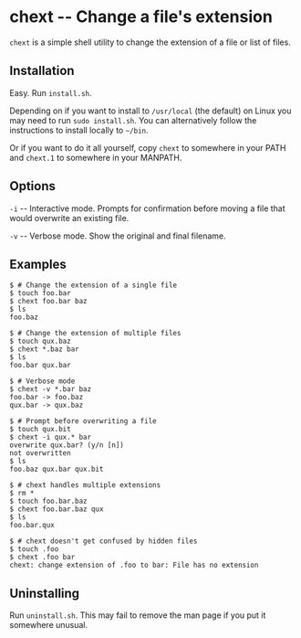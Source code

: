 # chext -- Change a file's extension

`chext` is a simple shell utility to change the extension of a file or list
of files.

## Installation

Easy.  Run `install.sh`.  

Depending on if you want to install to `/usr/local` (the default) on Linux
you may need to run `sudo install.sh`.  You can alternatively follow the
instructions to install locally to `~/bin`.

Or if you want to do it all yourself, copy `chext` to somewhere in your PATH
and `chext.1` to somewhere in your MANPATH.

## Options

`-i` -- Interactive mode.  Prompts for confirmation before moving a file
that would overwrite an existing file.

`-v` -- Verbose mode.  Show the original and final filename.

## Examples

```
$ # Change the extension of a single file
$ touch foo.bar
$ chext foo.bar baz
$ ls
foo.baz

$ # Change the extension of multiple files
$ touch qux.baz
$ chext *.baz bar
$ ls
foo.bar qux.bar

$ # Verbose mode
$ chext -v *.bar baz
foo.bar -> foo.baz
qux.bar -> qux.baz

$ # Prompt before overwriting a file
$ touch qux.bit
$ chext -i qux.* bar
overwrite qux.bar? (y/n [n])
not overwritten
$ ls
foo.baz qux.bar qux.bit

$ # chext handles multiple extensions
$ rm *
$ touch foo.bar.baz
$ chext foo.bar.baz qux
$ ls
foo.bar.qux

$ # chext doesn't get confused by hidden files
$ touch .foo
$ chext .foo bar
chext: change extension of .foo to bar: File has no extension
```

## Uninstalling

Run `uninstall.sh`.  This may fail to remove the man page if you put it
somewhere unusual.
